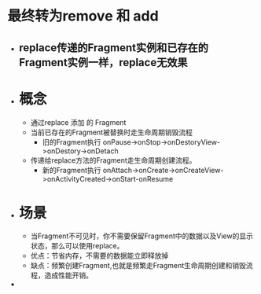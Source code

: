 # 最终转为remove 和 add
- ## replace传递的Fragment实例和已存在的Fragment实例一样，replace无效果
- # 概念
	- 通过replace 添加 的 Fragment
	- 当前已存在的Fragment被替换时走生命周期销毁流程
		- 旧的Fragment执行 onPause->onStop->onDestoryView->onDestory->onDetach
	- 传递给replace方法的Fragment走生命周期创建流程。
		- 新的Fragment执行 onAttach->onCreate->onCreateView->onActivityCreated->onStart-onResume
- # 场景
	- 当Fragment不可见时，你不需要保留Fragment中的数据以及View的显示状态，那么可以使用replace。
	- 优点：节省内存，不需要的数据能立即释放掉
	- 缺点：频繁创建Fragment,也就是频繁走Fragment生命周期创建和销毁流程，造成性能开销。
-